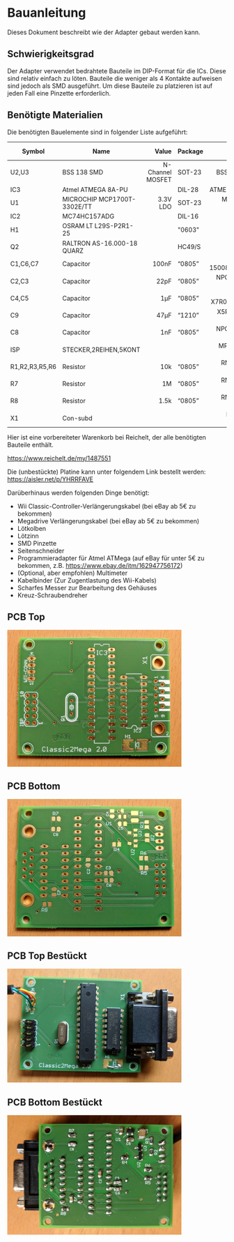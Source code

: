 # Bauanleitung

Dieses Dokument beschreibt wie der Adapter gebaut werden kann.

## Schwierigkeitsgrad

Der Adapter verwendet bedrahtete Bauteile im DIP-Format für die ICs. Diese sind relativ einfach zu löten. Bauteile die weniger als 4 Kontakte aufweisen sind jedoch als SMD ausgeführt. Um diese Bauteile zu platzieren ist auf jeden Fall eine Pinzette erforderlich.

## Benötigte Materialien

Die benötigten Bauelemente sind in folgender Liste aufgeführt:


| Symbol | Name | Value | Package | Reichelt Number | Count |
|--------|------|------:|---------|---------------:|-----------------:|
| U2,U3 | BSS 138 SMD | N-Channel MOSFET | SOT-23 | BSS 138 SMD | 2 |
| IC3 |Atmel ATMEGA 8A-PU|	|	DIL-28|	ATMEGA 8A-PU |	1|
| U1 |MICROCHIP MCP1700T-3302E/TT| 3.3V LDO |	SOT-23|	MCP 1700-3302|		1|
| IC2 |MC74HC157ADG|	|	DIL-16| 74HC 157|	1|
| H1 |OSRAM LT L29S-P2R1-25|	|	"0603"|	LT L29S |		1|
| Q2 |RALTRON AS-16.000-18 QUARZ |	|	HC49/S| 16,0000-HC49U-S|		1|
| C1,C6,C7 |Capacitor|	100nF|	“0805”|RND 1500805Y1041|		3|
| C2,C3 |Capacitor|	22pF|	“0805”|	NPO 0805 BG 22P|	2|
| C4,C5 |Capacitor|	1µF|	“0805”|	KEM X7R0805A1,0U|		2|
| C9 |Capacitor|	47µF|	“1210”|	X5R 1210 DC 47U|	1|
| C8 |Capacitor|	1nF|	“0805”|	NPO 0805 BG 1,0N|	1|
| ISP |STECKER,2REIHEN,5KONT| |			|MPE 087-2-010|		1|
| R1,R2,R3,R5,R6 |Resistor|	10k|	“0805”|	RND 0805 1 10K|		5|
| R7 |Resistor|	1M|	“0805”|	RND 0805 1 1,0M|		1|
| R8 |Resistor|	1.5k|	“0805”|	RND 0805 1 1,5K|		1|
| X1 |Con-subd|	|		|D-SUB BU 09EU|		1|

Hier ist eine vorbereiteter Warenkorb bei Reichelt, der alle benötigten Bauteile enthält.

https://www.reichelt.de/my/1487551

Die (unbestückte) Platine kann unter folgendem Link bestellt werden: 
https://aisler.net/p/YHRRFAVE



Darüberhinaus werden folgenden Dinge benötigt:

 * Wii Classic-Controller-Verlängerungskabel (bei eBay ab 5€ zu bekommen)
 * Megadrive Verlängerungskabel (bei eBay ab 5€ zu bekommen)
 * Lötkolben
 * Lötzinn
 * SMD Pinzette
 * Seitenschneider
 * Programmieradapter für Atmel ATMega (auf eBay für unter 5€ zu bekommen, z.B. https://www.ebay.de/itm/162947756172)
 * (Optional, aber empfohlen) Multimeter
 * Kabelbinder (Zur Zugentlastung des Wii-Kabels)
 * Scharfes Messer zur Bearbeitung des Gehäuses
 * Kreuz-Schraubendreher

## PCB Top
<a href="images/pcb_top.jpg"><img src="images/pcb_top.jpg" width="400"></a>

## PCB Bottom
<a href="images/pcb_bottom.jpg"><img src="images/pcb_bottom.jpg" width="400"></a>

## PCB Top Bestückt
<a href="images/pcb_top_populated.jpg"><img src="images/pcb_top_populated.jpg" width="400"></a>

## PCB Bottom Bestückt
<a href="images/pcb_bottom_populated.jpg"><img src="images/pcb_bottom_populated.jpg" width="400"></a>